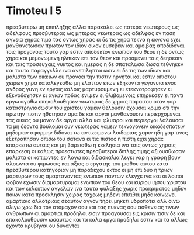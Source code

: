 # Timoteu I 5
πρεσβυτερω μη επιπληξης αλλα παρακαλει ως πατερα νεωτερους ως αδελφους 
πρεσβυτερας ως μητερας νεωτερας ως αδελφας εν παση αγνεια
χηρας τιμα τας οντως χηρας
ει δε τις χηρα τεκνα η εκγονα εχει μανθανετωσαν πρωτον τον ιδιον οικον ευσεβειν και αμοιβας αποδιδοναι τοις προγονοις τουτο γαρ εστιν αποδεκτον ενωπιον του θεου
η δε οντως χηρα και μεμονωμενη ηλπικεν επι τον θεον και προσμενει ταις δεησεσιν και ταις προσευχαις νυκτος και ημερας
η δε σπαταλωσα ζωσα τεθνηκεν
και ταυτα παραγγελλε ινα ανεπιληπτοι ωσιν
ει δε τις των ιδιων και μαλιστα των οικειων ου προνοει την πιστιν ηρνηται και εστιν απιστου χειρων
χηρα καταλεγεσθω μη ελαττον ετων εξηκοντα γεγονυια ενος ανδρος γυνη
εν εργοις καλοις μαρτυρουμενη ει ετεκνοτροφησεν ει εξενοδοχησεν ει αγιων ποδας ενιψεν ει θλιβομενοις επηρκεσεν ει παντι εργω αγαθω επηκολουθησεν 
νεωτερας δε χηρας παραιτου οταν γαρ καταστρηνιασωσιν του χριστου γαμειν θελουσιν
εχουσαι κριμα οτι την πρωτην πιστιν ηθετησαν
αμα δε και αργαι μανθανουσιν περιερχομεναι τας οικιας ου μονον δε αργαι αλλα και φλυαροι και περιεργοι λαλουσαι τα μη δεοντα
βουλομαι ουν νεωτερας γαμειν τεκνογονειν οικοδεσποτειν μηδεμιαν αφορμην διδοναι τω αντικειμενω λοιδοριας χαριν
ηδη γαρ τινες εξετραπησαν οπισω του σατανα
ει τις πιστος η πιστη εχει χηρας επαρκειτω αυταις και μη βαρεισθω η εκκλησια ινα ταις οντως χηραις επαρκεση
οι καλως προεστωτες πρεσβυτεροι διπλης τιμης αξιουσθωσαν μαλιστα οι κοπιωντες εν λογω και διδασκαλια
λεγει γαρ η γραφη βουν αλοωντα ου φιμωσεις και αξιος ο εργατης του μισθου αυτου
κατα πρεσβυτερου κατηγοριαν μη παραδεχου εκτος ει μη επι δυο η τριων μαρτυρων
τους αμαρτανοντας ενωπιον παντων ελεγχε ινα και οι λοιποι φοβον εχωσιν 
διαμαρτυρομαι ενωπιον του θεου και κυριου ιησου χριστου και των εκλεκτων αγγελων ινα ταυτα φυλαξης χωρις προκριματος μηδεν ποιων κατα προσκλησιν 
χειρας ταχεως μηδενι επιτιθει μηδε κοινωνει αμαρτιαις αλλοτριαις σεαυτον αγνον τηρει
μηκετι υδροποτει αλλ οινω ολιγω χρω δια τον στομαχον σου και τας πυκνας σου ασθενειας
τινων ανθρωπων αι αμαρτιαι προδηλοι εισιν προαγουσαι εις κρισιν τισιν δε και επακολουθουσιν
ωσαυτως και τα καλα εργα προδηλα εστιν και τα αλλως εχοντα κρυβηναι ου δυνανται
